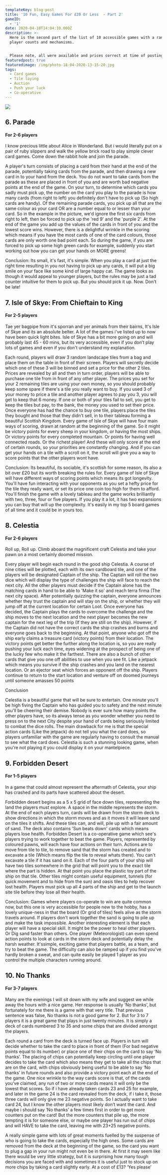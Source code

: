 ```yaml
---
templateKey: blog-post
title: '10 Fun, Easy Games For £20 Or Less  - Part 2'
gameID:
  - '1'
date: 2020-04-18T14:04:10.000Z
description: >-
  Here is the second part of the list of 10 accessible games with a range of
  player counts and mechanisms.


  Please note, all were available and prices correct at time of posting...
featuredpost: true
featuredimage: /img/photo-18-04-2020-13-15-20.jpg
tags:
  - Card games
  - Tile laying
  - Auction
  - Push your luck
  - Co-operative
---
```

![](/img/photo-18-04-2020-13-15-20.jpg)

## 6. Parade

#### For 2-6 players

I know precious little about Alice in Wonderland. But i would literally put on a pair of ruby slippers and walk the yellow brick road to play simple clever card games. Come down the rabbit hole and join the parade. 

A player's turn consists of placing a card from their hand at the end of the parade, potentially taking cards from the parade, and then drawing a new card in to your hand from the deck. You do not want to take cards from the parade as these are placed in front of you and are worth bad negative points at the end of the game. On your turn, to determine which cards you sadly must pick up, the number on the card you play to the parade is how many cards (from right to left) you definitely don't have to pick up (So high cards are handy). Of the remaining parade cards, you pick up all that are the same colour as your card OR are a number equal to or lesser than your card. So in the example in the picture, we'd ignore the first six cards from right to left, then be forced to pick up the 'red 9' and the 'purple 2'. At the end of the game you add up the values of the cards in front of you and the lowest score wins. However, there is a delightful wrinkle in the scoring which means if you have the most cards of one of the card colours, those cards are only worth one bad point each. So during the game, if you are forced to pick up some high green cards for example, suddenly you start working out how you can get your hands on MORE greens!

Conclusion: Its small, it's fast, it's simple. When you play a card at just the right time resulting in you not having to pick up any cards, it will put a big smile on your face like some kind of large happy cat. The game looks as though it would appeal to younger players, but the rules may be just a tad counter intuitive for them to pick up. But you should pick it up. Now. Don't be late!

## 7. Isle of Skye: From Chieftain to King

#### For 2-5 players

Tae yer bagpipe from it's sporran and yer animals from their bairns, It's Isle of Skye and its an absolute belter. A lot of the games i've listed up to now have been quick light bites. Isle of Skye has a bit more going on and will probably last 45 - 60 mins, but its very accessible, even if you don’t play lots of games and even if you don't understand my explanation. 

Each round, players will draw 3 random landscape tiles from a bag and place them on the table in front of their screen. Players will secretly decide which one of these 3 will be binned and set a price for the other 2 tiles. Prices are revealed by all and then in turn order, players will be able to purchase one tile from in front of any other player. The prices you set for your 2 remaining tiles are using your own money, so you should probably keep some spare if there's a tile you really want to buy. If you used 3 of your money to price a tile and another player agrees to pay you 3, you will get to keep that 6 money. If one or both of your tiles fail to sell, you get to keep the tiles but pay, to the bank, the money you used to set their price. Once everyone has had the chance to buy one tile, players place the tiles they bought and those that they didn't sell, in to their tableau forming a beautiful Scottish Kingdom. Every game of Isle of Skye will have four main ways of scoring, drawn at random at the beginning of the game. So it might be victory points for every sheep in your kingdom, or having the most ships. Or victory points for every completed mountain. Or points for having well connected roads. Or the richest player! And these will only score at the end of certain rounds, so your priorities are constantly changing. And if you can get your hands on a tile with a scroll on it, the scroll will give you a way to score points that the other players wont have.

Conclusion: Its beautiful, its sociable, it's scottish for some reason, its also a bit over £20 but its worth breaking the rules for. Every game of Isle of Skye will have different ways of scoring points which means its got longevity. You'll have fun interacting with your opponents as you set a hefty price for the tile they really want, or set its price one coin too high for them to afford. You'll finish the game with a lovely tableau and the game works brilliantly with two, three, four or five players. If you play it a lot, it has two expansions you can buy that will up the complexity. It's easily in my top 5 board games of all time and it could be in yours too.

## 8. Celestia

#### For 2-6 players

Roll up, Roll up. Climb aboard the magnificent craft Celestia and take your pawn on a most certainly doomed mission. 

Every player will begin each round in the good ship Celestia. A course of nine cities will be plotted, each with its own cardboard tile, and one of the players will be designated Captain of the ship. The Captain will roll the two dice which will display the type of challenges the ship will face to reach the next city. All the other players must decide if the Captain alone has the matching cards in hand to be able to 'Make it so' and reach terra firma (The next city space). After potentially quizzing the captain, everyone announces whether they trust the captain and will stay on the ship, or whether they will jump off at the current location for certain Loot. Once everyone has decided, the Captain plays the cards to overcome the challenge and the ship moves to the next location and the next player becomes the new captain for the next leg of the trip (If they are still on the ship). However, if the Captain did not have the correct cards the ship crashes and burns and everyone goes back to the beginning. At that point, anyone who got off the ship early claims a treasure card (victory points) from their location. The victory points get better the further along the location is, so you are really pushing your luck each time, eyes widening at the prospect of being one of the lucky few who make it the farthest. There are also a bunch of other cards that give you one off abilities to use when you see fit. Like a jetpack which means you survive if the ship crashes and you land on the nearest location. Or an ejector seat which forces an opponent off the ship. Players continue to return to the start location and venture off on doomed journeys until someone amasses 50 points

Conclusion

Celestia is a beautiful game that will be sure to entertain. One minute you'll be high fiving the Captain who has guided you to safety and the next minute you'll be cheering their demise. Nobody is ever sure how many points the other players have, so its always tense as you wonder whether you need to press on to the next City despite your hand of cards being seriously limited to combat the dice rolls. The main drawback for me is that the special action cards (Like the jetpack) do not tell you what the card does, so players unfamiliar with the game are regularly having to consult the manual to see what the card does. Celestia is such a stunning looking game, when you're not playing it you could display it on your mantelpiece.

## 9. Forbidden Desert

#### For 1-5 players

In a game that could almost represent the aftermath of Celestia, your ship has crashed and its parts have scattered about the desert. 

Forbidden desert begins as a 5 x 5 grid of face down tiles, representing the land the players must explore. A space in the middle represents the storm. At the end of each players turn, cards will be drawn from the storm deck to show directions in which the storm moves and as it moves it will leave sand on the tiles it shifts. And these tiles can, and will, pile up with a fair amount of sand. The deck also contains 'Sun beats down' cards which means players lose health. Forbidden Desert is a co-operative game which see's players trying to work together to beat the game. Players, represented by coloured pawns, will each have four actions on their turn. Actions are to move from tile to tile, to remove sand that the storm has created and to excavate a tile (Which means flip the tile to reveal whats there). You can't excavate a tile if it has sand on it. Each of the four parts of your ship will have two tiles somewhere in the grid that will point you to the exact tile where the part is hidden. At that point you place the plastic toy part of the ship on that tile. Other tiles might contain useful equipment, tunnels (for quick movement and to hide from the sun) and oasis tiles to help recover lost health. Players must pick up all 4 parts of the ship and get to the launch site tile before they lose all their health.

Conclusion: Games where players co-operate to win are quite common now, but this one is very accessible for people new to the hobby, has a lovely unique-ness in that the board (Or grid of tiles) feels alive as the storm travels around. If players don't work together the sand is going to pile up and make the task impossible. Another interesting element is that each player will have a special skill. It might be the power to heal other players. Or Dig sand faster than others. One player (Meteorologist) can even spend action points to look at cards in the storm deck and potentially delay the harsh weather. It'ssimple, exciting game that players battle, as a team, and try to beat the game. The difficulty can also be ramped up if you find you've hardly broken a sweat, and can quite easily be played 1 player as you control the multiple characters running around. 

## 10. No Thanks

#### For 3-7 players

Many are the evenings I will sit down with my wife and suggest we while away the hours with a nice game. Her response is usually ‘No thanks’, but fortunately for me there is a game with that very title. That previous sentence was false, No thanks is not a good game for 2. But for 3 to 7 players it is a great game that plays in just twenty minutes. It is simply a deck of cards numbered 3 to 35 and some chips that are divided amongst the players. 

Each round a card from the deck is turned face up. Players in turn will decide whether to take the card to place in front of them (For bad negative points equal to its number) or place one of their chips on the card to say ‘No thanks’. The placing of chips can potentially keep circling until one player decides to take the card which also means they get to take all the chips that are on the card, with chips obviously being useful to be able to say ‘No thanks’ in future rounds and also provide a victory point each at the end of the game. One nice wrinkle to the way cards score is that, of the cards you’ve claimed, any run of two or more cards means it will only be the lowest that scores. So if i have already taken cards 23 and 25 for example, and later in the game 24 is the card revealed from the deck, if i take it, those three cards will only give me 23 negative points. So I actually want to take card 24, but I know the other players most likely don’t want the card. And maybe i should say ‘No thanks’ a few times first in order to get more counters put on the card! But the more counters that pile up, the more tempting it is for someone else, or maybe one player has run out of chips and will HAVE to take the card, leaving me with 23+25 negative points.

A really simple game with lots of great moments fuelled by the suspense of who is going to take the cards, especially the high ones. Some cards are removed from the deck at the beginning of the game, so the card you want to plug a gap in your run might not even be in there. At first it may seem like there would be very little strategy, but it is surprising how many tough decisions you are faced with and sometimes it is useful just to stock up on more chips by taking a card slightly early. At a cost of £13? ‘Yes please’
